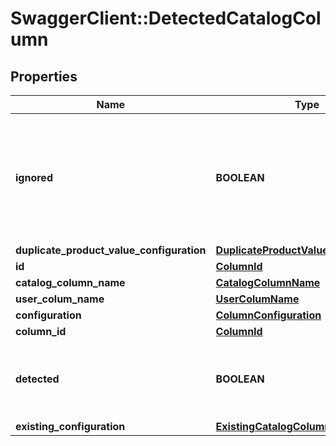# SwaggerClient::DetectedCatalogColumn

## Properties
Name | Type | Description | Notes
------------ | ------------- | ------------- | -------------
**ignored** | **BOOLEAN** | IF true, the product values of this column will be not taken in account during the importation process | [optional] [default to false]
**duplicate_product_value_configuration** | [**DuplicateProductValueConfiguration**](DuplicateProductValueConfiguration.md) |  | [optional] 
**id** | [**ColumnId**](ColumnId.md) |  | 
**catalog_column_name** | [**CatalogColumnName**](CatalogColumnName.md) |  | 
**user_colum_name** | [**UserColumName**](UserColumName.md) |  | 
**configuration** | [**ColumnConfiguration**](ColumnConfiguration.md) |  | 
**column_id** | [**ColumnId**](ColumnId.md) |  | 
**detected** | **BOOLEAN** | Indicates if the column is detected or is from the current catalog | 
**existing_configuration** | [**ExistingCatalogColumnConfiguration**](ExistingCatalogColumnConfiguration.md) |  | [optional] 



